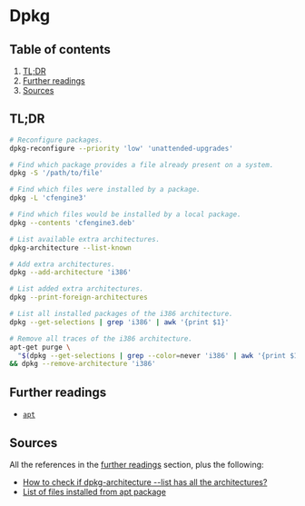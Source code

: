 # Dpkg

## Table of contents <!-- omit in toc -->

1. [TL;DR](#tldr)
1. [Further readings](#further-readings)
1. [Sources](#sources)

## TL;DR

```sh
# Reconfigure packages.
dpkg-reconfigure --priority 'low' 'unattended-upgrades'

# Find which package provides a file already present on a system.
dpkg -S '/path/to/file'

# Find which files were installed by a package.
dpkg -L 'cfengine3'

# Find which files would be installed by a local package.
dpkg --contents 'cfengine3.deb'

# List available extra architectures.
dpkg-architecture --list-known

# Add extra architectures.
dpkg --add-architecture 'i386'

# List added extra architectures.
dpkg --print-foreign-architectures

# List all installed packages of the i386 architecture.
dpkg --get-selections | grep 'i386' | awk '{print $1}'

# Remove all traces of the i386 architecture.
apt-get purge \
  "$(dpkg --get-selections | grep --color=never 'i386' | awk '{print $1}')" \
&& dpkg --remove-architecture 'i386'
```

## Further readings

- [`apt`][apt]

## Sources

All the references in the [further readings] section, plus the following:

- [How to check if dpkg-architecture --list has all the architectures?]
- [List of files installed from apt package]

<!--
  References
  -->

<!-- In-article sections -->
[further readings]: #further-readings

<!-- Knowledge base -->
[apt]: apt.md

<!-- Others -->
[how to check if dpkg-architecture --list has all the architectures?]: https://askubuntu.com/questions/852115/how-to-check-if-dpkg-architecture-list-has-all-the-architectures#852120
[list of files installed from apt package]: https://serverfault.com/questions/96964/list-of-files-installed-from-apt-package#96965
